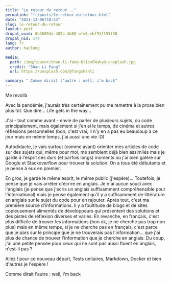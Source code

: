 ```yaml
---
title: "Le retour du retour..."
permalink: "fr/posts/le-retour-du-retour.html"
date: "2021-12-06T10:53"
slug: le-retour-du-retour
layout: post
drupal_uuid: 8b38094d-482b-4b88-afe6-ebf93f195f38
drupal_nid: 177
lang: fr
author: haclong

media:
  path: /img/teaser/shan-li-fang-Kt1cvFNaky0-unsplash.jpg
  credit: "Shan Li Fang"
  url: https://unsplash.com/@fangshanli

summary: " Comme dirait l'autre : well, i'm back"
---
```


Me revoilà

Avec la pandémie, j'aurais très certainement pu me remettre à la prose bien plus tôt. Que dire... Life gets in the way...

J'ai - tout comme avant - envie de parler de plusieurs sujets, du code principalement, mais également si j'en ai le temps, de cinéma et autres réflexions personnelles (bon, c'est vrai, il n'y en a pas eu beaucoup à ce jour mais en même temps, j'ai aussi une vie :D)

Autodidacte, je vais surtout (comme avant) orienter mes articles de code sur des sujets qui, même pour moi, me semblent déjà bien assimilés mais je garde à l'esprit ces durs (et parfois longs) moments où j'ai bien galéré sur Google et Stackoverflow pour trouver la solution. On a tous été débutants et je pense à eux en premier.

En gros, je garde le même esprit, le même public (j'espère)... Toutefois, je pense que je vais arrêter d'écrire en anglais. Je n'ai aucun souci avec l'anglais (je pense que j'écris un anglais suffisamment compréhensible pour l'international) mais je pense également qu'il y a suffisamment de littérature en anglais sur le sujet du code pour en rajouter. Après tout, c'est ma première source d'informations. Il y a foultitude de blogs et de sites copieusement alimentés de développeurs qui présentent des solutions et des pistes de réflexion diverses et variés. En revanche, en français, c'est plus difficile de trouver les informations (bon ok, je ne cherche pas trop non plus) mais en même temps, si je ne cherche pas en français, c'est parce que je pars sur le principe que je ne trouverais pas l'information... que j'ai plus de chance de trouver l'information que je cherche en anglais. Du coup, j'ai une petite pensée pour ceux qui ne sont pas aussi fluent en anglais, n'est-il pas ?

Allez ! pour ce nouveau départ, Tests unitaires, Markdown, Docker et bien d'autres je l'espère !

Comme dirait l'autre : well, i'm back
